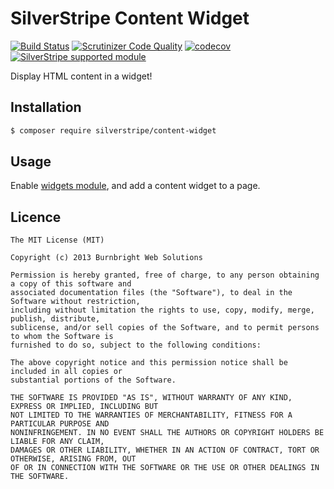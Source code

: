 # SilverStripe Content Widget

[![Build Status](https://travis-ci.org/silverstripe/silverstripe-content-widget.svg?branch=master)](https://travis-ci.org/silverstripe/silverstripe-content-widget)
[![Scrutinizer Code Quality](https://scrutinizer-ci.com/g/silverstripe/silverstripe-content-widget/badges/quality-score.png?b=master)](https://scrutinizer-ci.com/g/silverstripe/silverstripe-content-widget/?branch=master)
[![codecov](https://codecov.io/gh/silverstripe/silverstripe-content-widget/branch/master/graph/badge.svg)](https://codecov.io/gh/silverstripe/silverstripe-content-widget)
[![SilverStripe supported module](https://img.shields.io/badge/silverstripe-supported-0071C4.svg)](https://www.silverstripe.org/software/addons/silverstripe-commercially-supported-module-list/)

Display HTML content in a widget!

## Installation

```sh
$ composer require silverstripe/content-widget
```

## Usage

Enable [widgets module](https://github.com/silverstripe/silverstripe-widgets), and add a content
widget to a page.

## Licence

```
The MIT License (MIT)

Copyright (c) 2013 Burnbright Web Solutions

Permission is hereby granted, free of charge, to any person obtaining a copy of this software and
associated documentation files (the "Software"), to deal in the Software without restriction,
including without limitation the rights to use, copy, modify, merge, publish, distribute,
sublicense, and/or sell copies of the Software, and to permit persons to whom the Software is
furnished to do so, subject to the following conditions:

The above copyright notice and this permission notice shall be included in all copies or
substantial portions of the Software.

THE SOFTWARE IS PROVIDED "AS IS", WITHOUT WARRANTY OF ANY KIND, EXPRESS OR IMPLIED, INCLUDING BUT
NOT LIMITED TO THE WARRANTIES OF MERCHANTABILITY, FITNESS FOR A PARTICULAR PURPOSE AND
NONINFRINGEMENT. IN NO EVENT SHALL THE AUTHORS OR COPYRIGHT HOLDERS BE LIABLE FOR ANY CLAIM,
DAMAGES OR OTHER LIABILITY, WHETHER IN AN ACTION OF CONTRACT, TORT OR OTHERWISE, ARISING FROM, OUT
OF OR IN CONNECTION WITH THE SOFTWARE OR THE USE OR OTHER DEALINGS IN THE SOFTWARE.
```
